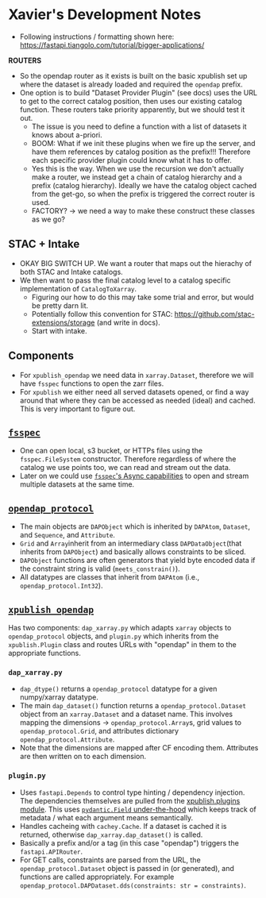 Xavier's Development Notes
===========================
* Following instructions / formatting shown here: https://fastapi.tiangolo.com/tutorial/bigger-applications/

**ROUTERS**
* So the opendap router as it exists is built on the basic xpublish set up where the dataset is already loaded and required the `opendap` prefix.
* One option is to build "Dataset Provider Plugin" (see docs) uses the URL to get to the correct catalog position, then uses our existing catalog function. These routers take priority apparently, but we should test it out.
    * The issue is you need to define a function with a list of datasets it knows about a-priori.
    * BOOM: What if we init these plugins when we fire up the server, and have them references by catalog position as the prefix!!! Therefore each specific provider plugin could know what it has to offer.
    * Yes this is the way. When we use the recursion we don't actually make a router, we instead get a chain of catalog hierarchy and a prefix (catalog hierarchy). Ideally we have the catalog object cached from the get-go, so when the prefix is triggered the correct router is used.
    * FACTORY? -> we need a way to make these construct these classes as we go?

## STAC + Intake
* OKAY BIG SWITCH UP. We want a router that maps out the hierachy of both STAC and Intake catalogs.
* We then want to pass the final catalog level to a catalog specific implementation of `CatalogToXarray`.
    * Figuring our how to do this may take some trial and error, but would be pretty darn lit.
    * Potentially follow this convention for STAC: https://github.com/stac-extensions/storage (and write in docs).
    * Start with intake.

## Components
* For `xpublish_opendap` we need data in `xarray.Dataset`, therefore we will have `fsspec` functions to open the zarr files.
* For `xpublish` we either need all served datasets opened, or find a way around that where they can be accessed as needed (ideal) and cached. This is very important to figure out.


## [`fsspec`](https://filesystem-spec.readthedocs.io/en/latest/index.html)
* One can open local, s3 bucket, or HTTPs files using the `fsspec.FileSystem` constructor. Therefore regardless of where the catalog we use points too, we can read and stream out the data.
* Later on we could use [`fsspec`'s Async capabilities](https://filesystem-spec.readthedocs.io/en/latest/async.html) to open and stream multiple datasets at the same time.

## [`opendap_protocol`](https://github.com/MeteoSwiss/opendap-protocol)
* The main objects are `DAPObject` which is inherited by `DAPAtom`, `Dataset`, and `Sequence`, and `Attribute`.
* `Grid` and `Array`inherit from an intermediary class `DAPDataObject`(that inherits from `DAPObject`) and basically allows constraints to be sliced.
* `DAPObject` functions are often generators that yield byte encoded data if the constraint string is valid (`meets_constrain()`).
* All datatypes are classes that inherit from `DAPAtom` (i.e., `opendap_protocol.Int32`).



## [`xpublish_opendap`](https://github.com/xpublish-community/xpublish-opendap)
Has two components: `dap_xarray.py` which adapts `xarray` objects to `opendap_protocol` objects, and `plugin.py` which inherits from the `xpublish.Plugin` class and routes URLs with "opendap" in them to the appropriate functions.

### `dap_xarray.py`
* `dap_dtype()` returns a `opendap_protocol` datatype for a given numpy/xarray datatype.
* The main `dap_dataset()` function returns a `opendap_protocol.Dataset` object from an `xarray.Dataset` and a dataset name. This involves mapping the dimensions -> `opendap_protocol.Array`s, grid values to `opendap_protocol.Grid`, and attributes dictionary `opendap_protocol.Attribute`.
* Note that the dimensions are mapped after CF encoding them. Attributes are then written on to each dimension.

### `plugin.py`
* Uses `fastapi.Depends` to control type hinting / dependency injection. The dependencies themselves are pulled from the [xpublish.plugins module](https://github.com/xpublish-community/xpublish/blob/main/xpublish/plugins/hooks.py#L18). This uses [`pydantic.Field` under-the-hood](https://fastapi.tiangolo.com/tutorial/body-fields/) which keeps track of metadata / what each argument means semantically.
* Handles cacheing with `cachey.Cache`. If a dataset is cached it is returned, otherwise `dap_xarray.dap_dataset()` is called.
* Basically a prefix and/or a tag (in this case "opendap") triggers the `fastapi.APIRouter`.
* For GET calls, constraints are parsed from the URL, the `opendap_protocol.Dataset` object is passed in (or generated), and functions are called appropriately. For example `opendap_protocol.DAPDataset.dds(constraints: str = constraints)`.
